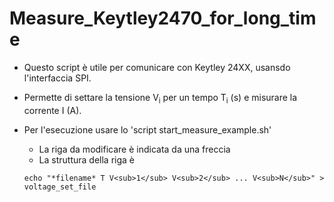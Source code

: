 # Measure_Keytley2470_for_long_time

+ Questo script è utile per comunicare con Keytley 24XX, usansdo l'interfaccia SPI.
+ Permette di settare la tensione V<sub>i</sub> per un tempo T<sub>i</sub> (s) e misurare la corrente I (A).
+ Per l'esecuzione usare lo 'script start_measure_example.sh'
    + La riga da modificare è indicata da una freccia
    + La struttura della riga è

    `echo "*filename* T V<sub>1</sub> V<sub>2</sub> ... V<sub>N</sub>" > voltage_set_file`

